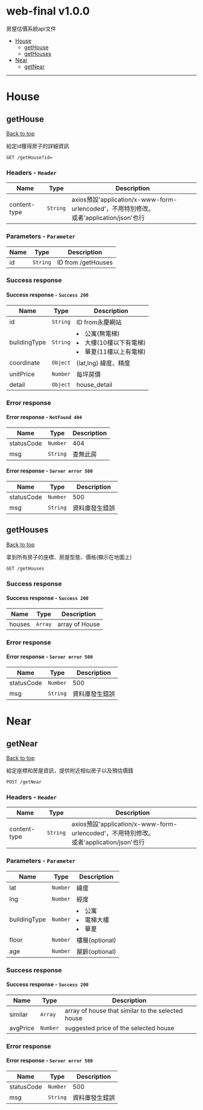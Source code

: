 <a name="top"></a>
# web-final v1.0.0

房屋估價系統api文件

 - [House](#markdown-header-house)
   - [getHouse](#markdown-header-gethouse)
   - [getHouses](#markdown-header-gethouses)
 - [Near](#markdown-header-near)
   - [getNear](#markdown-header-getnear)

___


# House

## getHouse
[Back to top](#top)

給定id獲得房子的詳細資訊

```
GET /getHouse?id=
```

### Headers - `Header`

| Name    | Type      | Description                          |
|---------|-----------|--------------------------------------|
| content-type | `String` | axios預設'application/x-www-form-urlencoded'，不用特別修改。<br/> 或者'application/json'也行 |

### Parameters - `Parameter`

| Name     | Type       | Description                           |
|----------|------------|---------------------------------------|
| id | `String` | ID from /getHouses |

### Success response

#### Success response - `Success 200`

| Name     | Type       | Description                           |
|----------|------------|---------------------------------------|
| id | `String` | ID from永慶網站 |
| buildingType | `String` |  <li>公寓(無電梯)</li> <li>大樓(10樓以下有電梯)</li> <li>華夏(11樓以上有電梯)</li>  |
| coordinate | `Object` | {lat,lng} 緯度、精度 |
| unitPrice | `Number` | 每坪房價 |
| detail | `Object` | house_detail |

### Error response

#### Error response - `NotFound 404`

| Name     | Type       | Description                           |
|----------|------------|---------------------------------------|
| statusCode | `Number` | 404 |
| msg | `String` | 查無此房 |

#### Error response - `Server error 500`

| Name     | Type       | Description                           |
|----------|------------|---------------------------------------|
| statusCode | `Number` | 500 |
| msg | `String` | 資料庫發生錯誤 |

## getHouses
[Back to top](#top)

拿到所有房子的座標、房屋型態、價格(顯示在地圖上)

```
GET /getHouses
```

### Success response

#### Success response - `Success 200`

| Name     | Type       | Description                           |
|----------|------------|---------------------------------------|
| houses | `Array` | array of House |

### Error response

#### Error response - `Server error 500`

| Name     | Type       | Description                           |
|----------|------------|---------------------------------------|
| statusCode | `Number` | 500 |
| msg | `String` | 資料庫發生錯誤 |

# Near

## getNear
[Back to top](#top)

給定座標和房屋資訊，提供附近相似房子以及預估價錢

```
POST /getNear
```

### Headers - `Header`

| Name    | Type      | Description                          |
|---------|-----------|--------------------------------------|
| content-type | `String` | axios預設'application/x-www-form-urlencoded'，不用特別修改。<br/> 或者'application/json'也行 |

### Parameters - `Parameter`

| Name     | Type       | Description                           |
|----------|------------|---------------------------------------|
| lat | `Number` | 緯度 |
| lng | `Number` | 經度 |
| buildingType | `Number` |  <li>公寓</li> <li>電梯大樓</li> <li>華夏</li>  |
| floor | `Number` | 樓層(optional) |
| age | `Number` | 屋齡(optional) |

### Success response

#### Success response - `Success 200`

| Name     | Type       | Description                           |
|----------|------------|---------------------------------------|
| similar | `Array` | array of house that similar to the selected house |
| avgPrice | `Number` | suggested price of the selected house |

### Error response

#### Error response - `Server error 500`

| Name     | Type       | Description                           |
|----------|------------|---------------------------------------|
| statusCode | `Number` | 500 |
| msg | `String` | 資料庫發生錯誤 |

